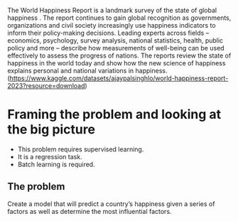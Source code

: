 The World Happiness Report is a landmark survey of the state of global happiness . The report continues to gain global recognition as governments, organizations and civil society increasingly use happiness indicators to inform their policy-making decisions. Leading experts across fields – economics, psychology, survey analysis, national statistics, health, public policy and more – describe how measurements of well-being can be used effectively to assess the progress of nations. The reports review the state of happiness in the world today and show how the new science of happiness explains personal and national variations in happiness. (https://www.kaggle.com/datasets/ajaypalsinghlo/world-happiness-report-2023?resource=download)

# Framing the problem and looking at the big picture
- This problem requires supervised learning.
- It is a regression task.
- Batch learning is required.

## The problem
Create a model that will predict a country’s happiness given a series of factors as well as determine the most influential factors.
